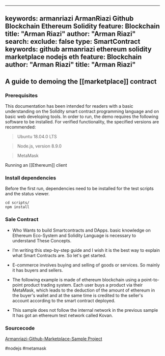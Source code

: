 
---
keywords:   armanriazi ArmanRiazi Github Blockchain Ethereum Solidity
feature:  Blockchain 
title: "Arman Riazi"
author: "Arman Riazi"
search:
exclude: false
type:  SmartContract
keywords:  github armanriazi ethereum solidity marketplace nodejs eth
feature:  Blockchain
author: "Arman Riazi"
title: "Arman Riazi"
---


## A guide to demoing the [[marketplace]] contract

### Prerequisites
This documentation has been intended for readers with a basic understanding on the Solidity smart contract programming language and on basic web developing tools. In order to run,
the demo requires the following software to be installed. For verified functionality, the specified versions are recommended:

> Ubuntu 18.04.0 LTS

> Node.js, version 8.9.0

> MetaMask

Running an [[Ethereum]] client

### Install dependencies

Before the first run, dependencies need to be installed for the test scripts and the status viewer.

```shell
cd scripts/
npm install
```

### Sale Contract

*  Who Wants to build Smartcontracts and DApps. basic knowledge on Ethereum Eco-System and Solidity Language is necessary to understand These Concepts.

*  I’m writing this step-by-step guide and I wish it is the best way to explain what Smart Contracts are. So let's get started.

 * E-commerce involves buying and selling of goods or services. So mainly it has buyers and sellers.

 * The following example is made of ethereum blockchain using a point-to-point product trading system. Each user buys a product via their MetaMask, which leads to the deduction of the amount of ethereum in the buyer's wallet and at the same time is credited to the seller's account according to the smart contract deployed.

* This sample does not follow the internal network in the previous sample It has got an ethereum test network called Kovan.

### Sourcecode
[Armanriazi-Github-Marketplace-Sample Project](https://github.com/armanriazi/armanriazi-ethereum-market)

#nodejs #metamask